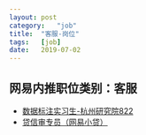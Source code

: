```yaml
---
layout:	post
category:	"job"
title:	"客服-岗位"
tags:	[job]
date:	2019-07-02
---
```

## 网易内推职位类别：客服
- [数据标注实习生-杭州研究院822](http://mobile.bole.netease.com/bole/boleDetail?id=12526&employeeId=346f03c3cda5f04c&key=all)
- [贷信审专员（网易小贷）](http://mobile.bole.netease.com/bole/boleDetail?id=955&employeeId=346f03c3cda5f04c&key=all)
